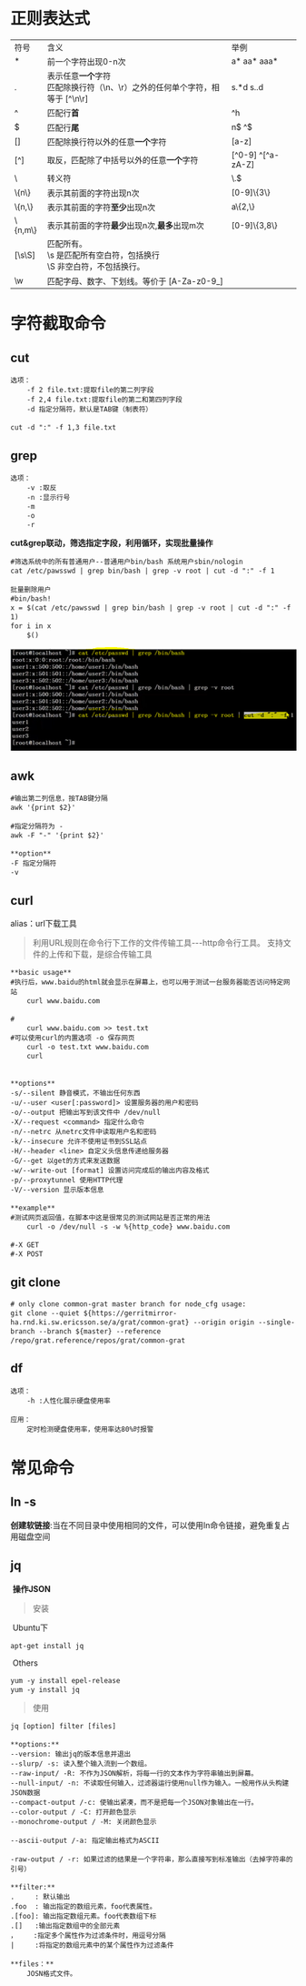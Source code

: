 # 正则表达式

<table>
    <tr>
    	<td>符号</td>
        <td>含义</td>
        <td>举例</td>
    </tr>
    <tr>
        <td>*</td>
        <td>前一个字符出现0-n次</td>
        <td>a* aa* aaa*</td>
    </tr>
    <tr>
        <td>.</td>
        <td>表示任意<strong>一个</strong>字符<br/>
            匹配除换行符（\n、\r）之外的任何单个字符，相等于 [^\n\r]
        </td>
        <td>s.*d s..d</td>
    </tr>
    <tr>
        <td>^</td>
        <td>匹配行<strong>首</strong></td>
        <td>^h</td>
    </tr>
    <tr>
        <td>$</td>
        <td>匹配行<strong>尾</strong></td>
        <td>n$ ^$</td>
    </tr>
    <tr>
        <td>[]</td>
        <td>匹配除换行符以外的任意<strong>一个</strong>字符</td>
        <td>[a-z]</td>
    </tr>
    <tr>
        <td>[^]</td>
        <td>取反，匹配除了中括号以外的任意<strong>一个</strong>字符</td>
        <td>[^0-9] ^[^a-zA-Z]</td>
    </tr>     
    <tr>
        <td>\</td>
        <td>转义符</td>
        <td>\.$</td>
    </tr>      
    <tr>
        <td>\{n\}</td>
        <td>表示其前面的字符出现n次</td>
        <td>[0-9]\{3\}</td>
    </tr>
    <tr>
        <td>\{n,\}</td>
        <td>表示其前面的字符<strong>至少</strong>出现n次</td>
        <td>a\{2,\}</td>
    </tr>
    <tr>
        <td>\{n,m\}</td>
        <td>表示其前面的字符<strong>最少</strong>出现n次,<strong>最多</strong>出现m次</td>
        <td>[0-9]\{3,8\}</td>
    </tr>
    <tr>
    	<td>[\s\S]</td>
        <td>匹配所有。<br/>\s 是匹配所有空白符，包括换行<br/>\S 非空白符，不包括换行。</td>
        <td></td>
    </tr>
    <tr>
    	<td>\w</td>
        <td>匹配字母、数字、下划线。等价于 [A-Za-z0-9_]</td>
        <td></td>
    </tr>
</table>    

# 字符截取命令

## cut

```shell
选项：
	-f 2 file.txt:提取file的第二列字段
	-f 2,4 file.txt:提取file的第二和第四列字段
	-d 指定分隔符，默认是TAB键（制表符）

cut -d ":" -f 1,3 file.txt
```

## grep

```shell
选项：
	-v :取反
	-n :显示行号
	-m
	-o
	-r
```

**cut&grep联动，筛选指定字段，利用循环，实现批量操作**

```shell
#筛选系统中的所有普通用户--普通用户bin/bash 系统用户sbin/nologin
cat /etc/pawsswd | grep bin/bash | grep -v root | cut -d ":" -f 1

批量删除用户
#bin/bash!
x = $(cat /etc/pawsswd | grep bin/bash | grep -v root | cut -d ":" -f 1)
for i in x
	$()
```

<img src="./images/01cut&grep联动.PNG" title="cut&grep联动">

## awk

```shell
#输出第二列信息，按TAB键分隔
awk '{print $2}'

#指定分隔符为 - 
awk -F "-" '{print $2}'

**option**
-F 指定分隔符
-v 
```

## curl 

alias：url下载工具

> 利用URL规则在命令行下工作的文件传输工具---http命令行工具。 支持文件的上传和下载，是综合传输工具

```shell
**basic usage**
#执行后，www.baidu的html就会显示在屏幕上，也可以用于测试一台服务器能否访问特定网站
	curl www.baidu.com
	
#
	curl www.baidu.com >> test.txt
#可以使用curl的内置选项 -o 保存网页
	curl -o test.txt www.baidu.com
	curl


**options**
-s/--silent 静音模式，不输出任何东西
-u/--user <user[:password]> 设置服务器的用户和密码
-o/--output 把输出写到该文件中 /dev/null 
-X/--request <command> 指定什么命令
-n/--netrc 从netrc文件中读取用户名和密码
-k/--insecure 允许不使用证书到SSL站点
-H/--header <line> 自定义头信息传递给服务器
-G/--get 以get的方式来发送数据
-w/--write-out [format] 设置访问完成后的输出内容及格式
-p/--proxytunnel 使用HTTP代理
-V/--version 显示版本信息

**example**
#测试网页返回值，在脚本中这是很常见的测试网站是否正常的用法
	curl -o /dev/null -s -w %{http_code} www.baidu.com
	
#-X GET
#-X POST
```

[^&amp;]: &
[^&apos;]: 单引号
[^&quot;]: 双引号
[^&gt;]: >
[^&lt;]: <
[^&nbsp;]: " "

## git clone

```shell
# only clone common-grat master branch for node_cfg usage:
git clone --quiet ${https://gerritmirror-ha.rnd.ki.sw.ericsson.se/a/grat/common-grat} --origin origin --single-branch --branch ${master} --reference /repo/grat.reference/repos/grat/common-grat
```



## df

```shell
选项：
	-h :人性化展示硬盘使用率
	
应用：
	定时检测硬盘使用率，使用率达80%时报警
```

# 常见命令

## ln -s

​	**创建软链接**:当在不同目录中使用相同的文件，可以使用ln命令链接，避免重复占用磁盘空间

## jq

​	**操作JSON**

> 安装

​	Ubuntu下

```shell
apt-get install jq
```

​	Others

```shell
yum -y install epel-release
yum -y install jq
```

> 使用

```shell
jq [option] filter [files]

**options:**
--version: 输出jq的版本信息并退出
--slurp/ -s: 读入整个输入流到一个数组。
--raw-input/ -R: 不作为JSON解析，将每一行的文本作为字符串输出到屏幕。
--null-input/ -n: 不读取任何输入，过滤器运行使用null作为输入。一般用作从头构建JSON数据
--compact-output /-c: 使输出紧凑，而不是把每一个JSON对象输出在一行。
--color-output / -C: 打开颜色显示
--monochrome-output / -M: 关闭颜色显示

--ascii-output /-a: 指定输出格式为ASCII

-raw-output / -r: 如果过滤的结果是一个字符串，那么直接写到标准输出（去掉字符串的引号）

**filter:**
.     : 默认输出
.foo  : 输出指定的数组元素，foo代表属性。
.[foo]: 输出指定数组元素。foo代表数组下标
.[]   :输出指定数组中的全部元素
，    :指定多个属性作为过滤条件时，用逗号分隔
|     :将指定的数组元素中的某个属性作为过滤条件

**files：**
	JOSN格式文件。
```

